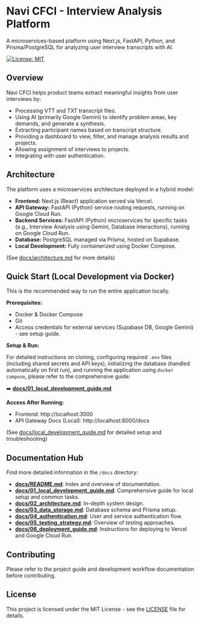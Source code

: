 # Navi CFCI - Interview Analysis Platform

A microservices-based platform using Next.js, FastAPI, Python, and Prisma/PostgreSQL for analyzing user interview transcripts with AI.

[![License: MIT](https://img.shields.io/badge/License-MIT-yellow.svg)](https://opensource.org/licenses/MIT)

## Overview

Navi CFCI helps product teams extract meaningful insights from user interviews by:

*   Processing VTT and TXT transcript files.
*   Using AI (primarily Google Gemini) to identify problem areas, key demands, and generate a synthesis.
*   Extracting participant names based on transcript structure.
*   Providing a dashboard to view, filter, and manage analysis results and projects.
*   Allowing assignment of interviews to projects.
*   Integrating with user authentication.

## Architecture

The platform uses a microservices architecture deployed in a hybrid model:

*   **Frontend:** Next.js (React) application served via Vercel.
*   **API Gateway:** FastAPI (Python) service routing requests, running on Google Cloud Run.
*   **Backend Services:** FastAPI (Python) microservices for specific tasks (e.g., Interview Analysis using Gemini, Database interactions), running on Google Cloud Run.
*   **Database:** PostgreSQL managed via Prisma, hosted on Supabase.
*   **Local Development:** Fully containerized using Docker Compose.

(See [docs/architecture.md](docs/02_architecture.md) for more details)

## Quick Start (Local Development via Docker)

This is the recommended way to run the entire application locally.

**Prerequisites:**

*   Docker & Docker Compose
*   Git
*   Access credentials for external services (Supabase DB, Google Gemini) - see setup guide.

**Setup & Run:**

For detailed instructions on cloning, configuring required `.env` files (including shared secrets and API keys), initializing the database (handled automatically on first run), and running the application using `docker compose`, please refer to the comprehensive guide:

➡️ [**docs/01_local_development_guide.md**](docs/01_local_development_guide.md)

**Access After Running:**

*   Frontend: http://localhost:3000
*   API Gateway Docs (Local): http://localhost:8000/docs

(See [docs/local_development_guide.md](docs/01_local_development_guide.md) for detailed setup and troubleshooting)

## Documentation Hub

Find more detailed information in the `/docs` directory:

*   [**docs/README.md**](docs/README.md): Index and overview of documentation.
*   [**docs/01_local_development_guide.md**](docs/01_local_development_guide.md): Comprehensive guide for local setup and common tasks.
*   [**docs/02_architecture.md**](docs/02_architecture.md): In-depth system design.
*   [**docs/03_data_storage.md**](docs/03_data_storage.md): Database schema and Prisma setup.
*   [**docs/04_authentication.md**](docs/04_authentication.md): User and service authentication flow.
*   [**docs/05_testing_strategy.md**](docs/05_testing_strategy.md): Overview of testing approaches.
*   [**docs/06_deployment_guide.md**](docs/06_deployment_guide.md): Instructions for deploying to Vercel and Google Cloud Run.

## Contributing

Please refer to the project guide and development workflow documentation before contributing.

## License

This project is licensed under the MIT License - see the [LICENSE](LICENSE) file for details.
